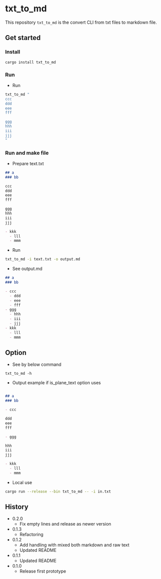 # txt_to_md

This repository `txt_to_md` is the convert CLI from txt files to markdown file.

## Get started
### Install

```
cargo install txt_to_md
```

### Run

- Run

```sh
txt_to_md "
ccc
ddd
eee
fff

ggg
hhh
iii
jjj
"
```

### Run and make file

- Prepare text.txt

```md
## a
### bb

ccc
ddd
eee
fff

ggg
hhh
iii
jjj

- kkk
  - lll
  - mmm
```

- Run

```sh
txt_to_md -i text.txt -o output.md
```

- See output.md

```md
## a
### bb

- ccc
  - ddd
  - eee
  - fff
- ggg
  - hhh
  - iii
  - jjj
- kkk
  - lll
  - mmm
```

## Option

- See by below command

```
txt_to_md -h
```

- Output example if is_plane_text option uses

```md

## a
### bb

- ccc

ddd
eee
fff

- ggg

hhh
iii
jjj

- kkk
  - lll
  - mmm

```

- Local use

```sh
cargo run --release --bin txt_to_md -- -i in.txt
```

## History

- 0.2.0
  - Fix empty lines and release as newer version
- 0.1.3
  - Refactoring
- 0.1.2
  - Add handling with mixed both markdown and raw text
  - Updated README
- 0.1.1
  - Updated README
- 0.1.0
  - Release first prototype
